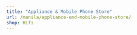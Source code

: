 ```yaml
---
title: "Appliance & Mobile Phone Store"
url: /manila/appliance-und-mobile-phone-store/
shop: Hifi
---
```

